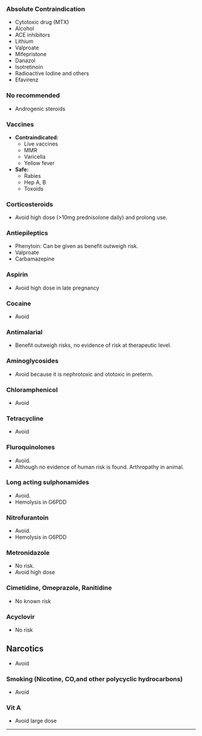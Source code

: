 ### Absolute Contraindication
- Cytotoxic drug (MTX)	
- Alcohol
- ACE inhibitors
- Lithium
- Valproate
- Mifepristone
- Danazol
- Isotretinoin
- Radioactive Iodine and others
- Efavirenz
### No recommended
- Androgenic steroids
### Vaccines
- **Contraindicated:**
  - Live vaccines
  - MMR
  - Varicella
  - Yellow fever
- **Safe:**
  - Rabies
  - Hep A, B
  - Toxoids
### Corticosteroids
- Avoid high dose (>10mg prednisolone daily) and prolong use.
### Antiepileptics
- Phenytoin: Can be given as benefit outweigh risk.
- Valproate
- Carbamazepine 
### Aspirin
- Avoid high dose in late pregnancy
### Cocaine
- Avoid
### Antimalarial
- Benefit outweigh risks, no evidence of risk at therapeutic level.
### Aminoglycosides
- Avoid because it is nephrotoxic and ototoxic in preterm.
### Chloramphenicol
- Avoid
### Tetracycline
- Avoid
### Fluroquinolones
- Avoid.
- Although no evidence of human risk is found. Arthropathy in animal.
### Long acting sulphonamides
- Avoid.
- Hemolysis in G6PDD
### Nitrofurantoin
- Avoid.
- Hemolysis in G6PDD
### Metronidazole
- No risk.
- Avoid high dose
### Cimetidine, Omeprazole, Ranitidine
- No known risk
### Acyclovir
- No risk
## Narcotics
- Avoid
### Smoking (Nicotine, CO,and other polycyclic hydrocarbons)
- Avoid
### Vit A
- Avoid large dose

---

